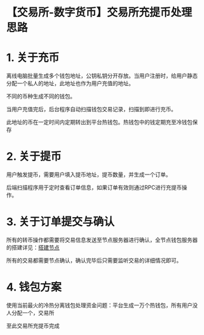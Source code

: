 # 【交易所-数字货币】交易所充提币处理思路


# 1. 关于充币

离线电脑批量生成多个钱包地址，公钥私钥分开存放。当用户注册时，给用户静态分配一个私人的地址，此地址也作为用户充值的地址。

不同的币种生成不同的钱包。

当用户充值完后，后台程序自动扫描钱包交易记录，扫描到即进行充币。

此地址的币在一定时间内定期转出到平台热钱包。热钱包中的钱定期充至冷钱包保存

# 2. 关于提币

用户触发提币，需要用户填入提币地址，提币数量，并生成一个订单。

后端扫描程序用于定时查看订单信息，如果订单有效则通过RPC进行充提币操作。

# 3. 关于订单提交与确认

所有的转币操作都需要将交易信息发送至节点服务器进行确认，全节点钱包服务器的搭建详见：[搭建节点](https://blog.csdn.net/qq_28505809/article/details/84256458)

所有的交易都需要节点确认，确认完毕后只需要监听交易的详细情况即可。

# 4. 钱包方案

使用当前最火的冷热分离钱包处理资金问题：平台生成一万个热钱包，所有用户没人分配一个，交易所

至此交易所充提币完成

